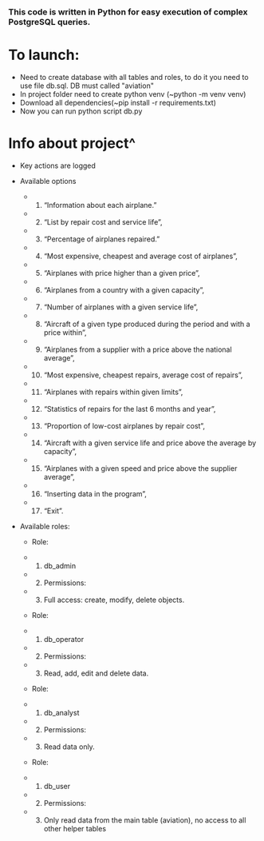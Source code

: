 ### This code is written in Python for easy execution of complex PostgreSQL queries.
# To launch:
- Need to create database with all tables and roles, to do it you need to use file db.sql. DB must called "aviation"
- In project folder need to create python venv (~python -m venv venv)
- Download all dependencies(~pip install -r requirements.txt)
- Now you can run python script db.py

# Info about project^
- Key actions are logged
- Available options   
  - 1. “Information about each airplane.”
  - 2. “List by repair cost and service life”,
  - 3. “Percentage of airplanes repaired.”
  - 4. “Most expensive, cheapest and average cost of airplanes”,
  - 5. “Airplanes with price higher than a given price”,
  - 6. “Airplanes from a country with a given capacity”,
  - 7. “Number of airplanes with a given service life”,
  - 8. “Aircraft of a given type produced during the period and with a price within”,
  - 9. “Airplanes from a supplier with a price above the national average”,
  - 10. “Most expensive, cheapest repairs, average cost of repairs”,
  - 11. “Airplanes with repairs within given limits”,
  - 12. “Statistics of repairs for the last 6 months and year”,
  - 13. “Proportion of low-cost airplanes by repair cost”,
  - 14. “Aircraft with a given service life and price above the average by capacity”,
  - 15. “Airplanes with a given speed and price above the supplier average”,
  - 16. “Inserting data in the program”,
  - 17. “Exit”.
- Available roles:
  
  - Role:
  - 1. db_admin
  - 2. Permissions:
  - 3. Full access: create, modify, delete objects.

  - Role:
  - 1. db_operator
  - 2. Permissions:
  - 3. Read, add, edit and delete data.

  - Role:
  - 1. db_analyst
  - 2. Permissions:
  - 3. Read data only.

  - Role:
  - 1. db_user
  - 2. Permissions:
  - 3. Only read data from the main table (aviation), no access to all other helper tables
  
